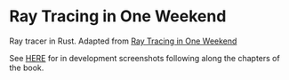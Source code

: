 Ray Tracing in One Weekend
=
Ray tracer in Rust. Adapted from [Ray Tracing in One Weekend](https://raytracing.github.io/books/RayTracingInOneWeekend.html)

See [HERE](output/in-dev) for in development screenshots following along the chapters of the book.